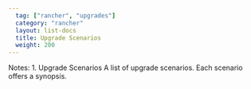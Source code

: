 ```yaml
---
  tag: ["rancher", "upgrades"]
  category: "rancher"
  layout: list-docs
  title: Upgrade Scenarios
  weight: 200
---
```


Notes:	1.	Upgrade Scenarios
A list of upgrade scenarios. Each scenario offers a synopsis.
